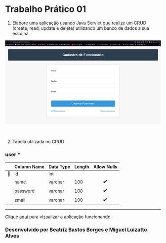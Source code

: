 # Trabalho Prático 01 #

1. Elabore uma aplicação usando Java Servlet que realize um CRUD (create, read, update e delete) utilizando um banco de dados a sua escolha
<p>
  <img src="assets/front-page.jpg" alt="Front Page" width="600px" />
</p>

<br>

2. Tabela utilizada no CRUD

### user *

||Column Name|Data Type|Length|Allow Nulls|
|:-:|-|-|-|:-:|
|:key:|id|int|||
||name|varchar|100|✔️|
||password|varchar|100|✔️|
||email|varchar|100|✔️|

<hr>

Clique [aqui](https://www.youtube.com/watch?v=KY4f9TZVIPg) para vizualizar a aplicação funcionando.

### Desenvolvido por Beatriz Bastos Borges e Miguel Luizatto Alves
